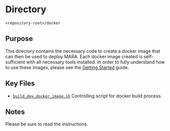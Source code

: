 # Directory

`<repository-root>/docker`

## Purpose

This directory contains the necessary code to create a docker image that can
then be used to deploy MARA. Each docker image created is self-sufficient with
all necessary tools installed. In order to fully understand how to use these
images, please see the [Getting Started](../docs/getting_started.md) guide.

## Key Files

* [`build_dev_docker_image.sh`](./build_dev_docker_image.sh) Controlling script
  for docker build process.

## Notes

Please be sure to read the instructions.
